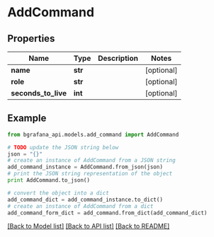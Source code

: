 # AddCommand


## Properties
Name | Type | Description | Notes
------------ | ------------- | ------------- | -------------
**name** | **str** |  | [optional] 
**role** | **str** |  | [optional] 
**seconds_to_live** | **int** |  | [optional] 

## Example

```python
from bgrafana_api.models.add_command import AddCommand

# TODO update the JSON string below
json = "{}"
# create an instance of AddCommand from a JSON string
add_command_instance = AddCommand.from_json(json)
# print the JSON string representation of the object
print AddCommand.to_json()

# convert the object into a dict
add_command_dict = add_command_instance.to_dict()
# create an instance of AddCommand from a dict
add_command_form_dict = add_command.from_dict(add_command_dict)
```
[[Back to Model list]](../README.md#documentation-for-models) [[Back to API list]](../README.md#documentation-for-api-endpoints) [[Back to README]](../README.md)


